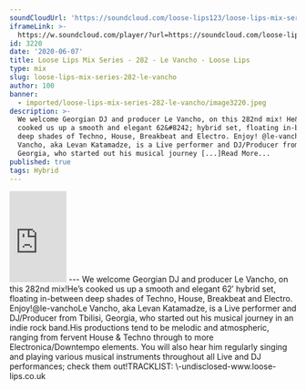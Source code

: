 ```yaml
---
soundCloudUrl: 'https://soundcloud.com/loose-lips123/loose-lips-mix-series-282-le-vancho'
iframeLink: >-
  https://w.soundcloud.com/player/?url=https://soundcloud.com/loose-lips123/loose-lips-mix-series-282-le-vancho&color=00aabb&auto_play=false&hide_related=false&show_comments=true&show_user=true&show_reposts=false
id: 3220
date: '2020-06-07'
title: Loose Lips Mix Series - 282 - Le Vancho - Loose Lips
type: mix
slug: loose-lips-mix-series-282-le-vancho
author: 100
banner:
  - imported/loose-lips-mix-series-282-le-vancho/image3220.jpeg
description: >-
  We welcome Georgian DJ and producer Le Vancho, on this 282nd mix! He&#8217;s
  cooked us up a smooth and elegant 62&#8242; hybrid set, floating in-between
  deep shades of Techno, House, Breakbeat and Electro. Enjoy! @le-vancho Le
  Vancho, aka Levan Katamadze, is a Live performer and DJ/Producer from Tbilisi,
  Georgia, who started out his musical journey [...]Read More...
published: true
tags: Hybrid
---
```

<iframe id="sc-widget" title="title" width="100" height="160" scrolling="no" frameborder="yes" allow="autoplay" src="https://w.soundcloud.com/player/?url=https://soundcloud.com/loose-lips123/loose-lips-mix-series-282-le-vancho&amp;color=00aabb&amp;auto_play=false&amp;hide_related=false&amp;show_comments=true&amp;show_user=true&amp;show_reposts=false"></iframe>
---
We welcome Georgian DJ and producer Le Vancho, on this 282nd mix!He’s cooked us up a smooth and elegant 62′ hybrid set, floating in-between deep shades of Techno, House, Breakbeat and Electro. Enjoy!@le-vanchoLe Vancho, aka Levan Katamadze, is a Live performer and DJ/Producer from Tbilisi, Georgia, who started out his musical journey in an indie rock band.His productions tend to be melodic and atmospheric, ranging from fervent House & Techno through to more Electronica/Downtempo elements. You will also hear him regularly singing and playing various musical instruments throughout all Live and DJ performances; check them out!TRACKLIST:  
\-undisclosed-www.loose-lips.co.uk